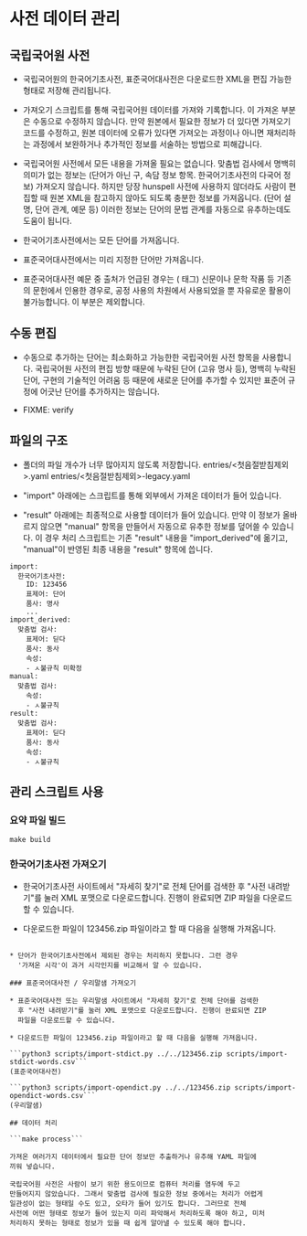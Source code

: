 # 사전 데이터 관리

## 국립국어원 사전

- 국립국어원의 한국어기초사전, 표준국어대사전은 다운로드한 XML을 편집 가능한
  형태로 저장해 관리됩니다.

- 가져오기 스크립트를 통해 국립국어원 데이터를 가져와 기록합니다. 이 가져온
  부분은 수동으로 수정하지 않습니다. 만약 원본에서 필요한 정보가 더 있다면
  가져오기 코드를 수정하고, 원본 데이터에 오류가 있다면 가져오는 과정이나
  아니면 재처리하는 과정에서 보완하거나 추가적인 정보를 서술하는 방법으로
  피해갑니다.

- 국립국어원 사전에서 모든 내용을 가져올 필요는 없습니다. 맞춤법 검사에서
  명백히 의미가 없는 정보는 (단어가 아닌 구, 속담 정보 항목. 한국어기초사전의
  다국어 정보) 가져오지 않습니다. 하지만 당장 hunspell 사전에 사용하지
  않더라도 사람이 편집할 때 원본 XML을 참고하지 않아도 되도록 충분한 정보를
  가져옵니다. (단어 설명, 단어 관계, 예문 등) 이러한 정보는 단어의 문법 관계를
  자동으로 유추하는데도 도움이 됩니다.

- 한국어기초사전에서는 모든 단어를 가져옵니다.

- 표준국어대사전에서는 미리 지정한 단어만 가져옵니다.

- 표준국어대사전 예문 중 출처가 언급된 경우는 (<source> 태그) 신문이나 문학
  작품 등 기존의 문헌에서 인용한 경우로, 공정 사용의 차원에서 사용되었을 뿐
  자유로운 활용이 불가능합니다. 이 부분은 제외합니다.

## 수동 편집

- 수동으로 추가하는 단어는 최소화하고 가능한한 국립국어원 사전 항목을
  사용합니다. 국립국어원 사전의 편집 방향 때문에 누락된 단어 (고유 명사 등),
  명백히 누락된 단어, 구현의 기술적인 어려움 등 때문에 새로운 단어를 추가할 수
  있지만 표준어 규정에 어긋난 단어를 추가하지는 않습니다.

- FIXME: verify

## 파일의 구조

- 폴더의 파일 개수가 너무 많아지지 않도록 저장합니다.
  entries/<첫음절받침제외>.yaml entries/<첫음절받침제외>-legacy.yaml

- "import" 아래에는 스크립트를 통해 외부에서 가져온 데이터가 들어 있습니다.

- "result" 아래에는 최종적으로 사용할 데이터가 들어 있습니다. 만약 이 정보가
  올바르지 않으면 "manual" 항목을 만들어서 자동으로 유추한 정보를 덮어쓸 수
  있습니다. 이 경우 처리 스크립트는 기존 "result" 내용을 "import_derived"에
  옮기고, "manual"이 반영된 최종 내용을 "result" 항목에 씁니다.

```
import:
  한국어기초사전:
    ID: 123456
    표제어: 단어
    품사: 명사
    ...
import_derived:
  맞춤법 검사:
    표제어: 딛다
    품사: 동사
    속성:
    - ㅅ불규칙 미확정
manual:
  맞춤법 검사:
    속성:
    - ㅅ불규칙
result:
  맞춤법 검사:
    표제어: 딛다
    품사: 동사
    속성:
    - ㅅ불규칙
```

## 관리 스크립트 사용

### 요약 파일 빌드

```make build```

### 한국어기초사전 가져오기

 * 한국어기초사전 사이트에서 "자세히 찾기"로 전체 단어를 검색한 후 "사전
   내려받기"를 눌러 XML 포맷으로 다운로드합니다. 진행이 완료되면 ZIP 파일을
   다운로드할 수 있습니다.

 * 다운로드한 파일이 123456.zip 파일이라고 할 때 다음을 실행해 가져옵니다.

 ```python3 scripts/import-krdict.py ../../123456.zip'

 * 단어가 한국어기초사전에서 제외된 경우는 처리하지 못합니다. 그런 경우
   '가져온 시각'이 과거 시각인지를 비교해서 알 수 있습니다.

### 표준국어대사전 / 우리말샘 가져오기

 * 표준국어대사전 또는 우리말샘 사이트에서 "자세히 찾기"로 전체 단어를 검색한
   후 "사전 내려받기"를 눌러 XML 포맷으로 다운로드합니다. 진행이 완료되면 ZIP
   파일을 다운로드할 수 있습니다.

 * 다운로드한 파일이 123456.zip 파일이라고 할 때 다음을 실행해 가져옵니다.

 ```python3 scripts/import-stdict.py ../../123456.zip scripts/import-stdict-words.csv```
 (표준국어대사전)

 ```python3 scripts/import-opendict.py ../../123456.zip scripts/import-opendict-words.csv```
 (우리말샘)

## 데이터 처리

```make process```

가져온 여러가지 데이터에서 필요한 단어 정보만 추출하거나 유추해 YAML 파일에
끼워 넣습니다.

국립국어원 사전은 사람이 보기 위한 용도이므로 컴퓨터 처리를 염두에 두고
만들어지지 않았습니다. 그래서 맞춤법 검사에 필요한 정보 중에서는 처리가 어렵게
일관성이 없는 형태일 수도 있고, 오타가 들어 있기도 합니다. 그러므로 전체
사전에 어떤 형태로 정보가 들어 있는지 미리 파악해서 처리하도록 해야 하고, 미처
처리하지 못하는 형태로 정보가 있을 때 쉽게 알아낼 수 있도록 해야 합니다.
